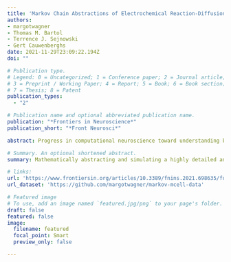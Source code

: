 ```yaml
---
title: 'Markov Chain Abstractions of Electrochemical Reaction-Diffusion in Synaptic Transmission for Neuromorphic Computing'
authors:
- margotwagner
- Thomas M. Bartol
- Terrence J. Sejnowski
- Gert Cauwenberghs
date: 2021-11-29T23:09:22.194Z
doi: ""

# Publication type.
# Legend: 0 = Uncategorized; 1 = Conference paper; 2 = Journal article;
# 3 = Preprint / Working Paper; 4 = Report; 5 = Book; 6 = Book section;
# 7 = Thesis; 8 = Patent
publication_types:
  - "2"

# Publication name and optional abbreviated publication name.
publication: "*Frontiers in Neuroscience*"
publication_short: "*Front Neurosci*"

abstract: Progress in computational neuroscience toward understanding brain function is challenged both by the complexity of molecular-scale electrochemical interactions at the level of individual neurons and synapses and the dimensionality of network dynamics across the brain covering a vast range of spatial and temporal scales. Our work abstracts an existing highly detailed, biophysically realistic 3D reaction-diffusion model of a chemical synapse to a compact internal state space representation that maps onto parallel neuromorphic hardware for efficient emulation at a very large scale and offers near-equivalence in input-output dynamics while preserving biologically interpretable tunable parameters.

# Summary. An optional shortened abstract.
summary: Mathematically abstracting and simulating a highly detailed and biophysically realistic 3D reaction-diffusion model of a chemical synapse to a compact internal state space representation for efficient large scale models of synaptic learning and dynamics in software and hardware.

# links:
url: 'https://www.frontiersin.org/articles/10.3389/fnins.2021.698635/full'
url_dataset: 'https://github.com/margotwagner/markov-mcell-data'

# Featured image
# To use, add an image named `featured.jpg/png` to your page's folder. 
draft: false
featured: false
image:
  filename: featured
  focal_point: Smart
  preview_only: false

---
```

